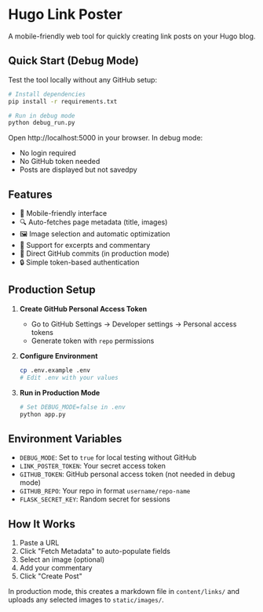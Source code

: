 # Hugo Link Poster

A mobile-friendly web tool for quickly creating link posts on your Hugo blog.

## Quick Start (Debug Mode)

Test the tool locally without any GitHub setup:

```bash
# Install dependencies
pip install -r requirements.txt

# Run in debug mode
python debug_run.py
```

Open http://localhost:5000 in your browser. In debug mode:
- No login required
- No GitHub token needed
- Posts are displayed but not savedpy

## Features

- 📱 Mobile-friendly interface
- 🔍 Auto-fetches page metadata (title, images)
- 🖼️ Image selection and automatic optimization
- 📝 Support for excerpts and commentary
- 🚀 Direct GitHub commits (in production mode)
- 🔒 Simple token-based authentication

## Production Setup

1. **Create GitHub Personal Access Token**
   - Go to GitHub Settings → Developer settings → Personal access tokens
   - Generate token with `repo` permissions

2. **Configure Environment**
   ```bash
   cp .env.example .env
   # Edit .env with your values
   ```

3. **Run in Production Mode**
   ```bash
   # Set DEBUG_MODE=false in .env
   python app.py
   ```

## Environment Variables

- `DEBUG_MODE`: Set to `true` for local testing without GitHub
- `LINK_POSTER_TOKEN`: Your secret access token
- `GITHUB_TOKEN`: GitHub personal access token (not needed in debug mode)
- `GITHUB_REPO`: Your repo in format `username/repo-name`
- `FLASK_SECRET_KEY`: Random secret for sessions

## How It Works

1. Paste a URL
2. Click "Fetch Metadata" to auto-populate fields
3. Select an image (optional)
4. Add your commentary
5. Click "Create Post"

In production mode, this creates a markdown file in `content/links/` and uploads any selected images to `static/images/`.